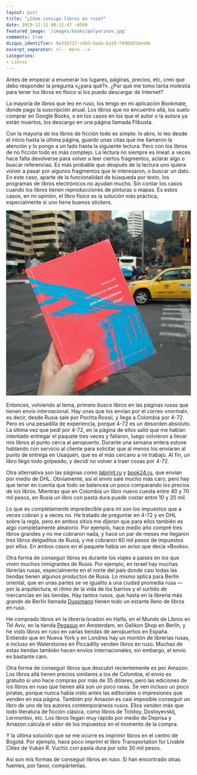 ```yaml
---
layout: post
title: "¿Cómo consigo libros en ruso?"
date: 2019-12-15 08:12:47 -0500
featured_image: '/images/books/polyarinov.jpg'
comments: true
disqus_identifier: 9e33b737-cd93-4ada-ba19-f490b01be4db
excerpt_separator: <!-- more -->
categories: 
- Libros
---
```


Antes de empezar a enumerar los lugares, páginas, precios, etc, creo que debo responder la pregunta «¿para qué?». ¿Por qué me tomo tanta molestia para tener los libros en físico si los puedo descargar de Internet?

La mayoría de libros que leo en ruso, los tengo en mi aplicación Bookmate, donde pago la suscripción anual. Los libros que no encuentro allá, los suelo comprar en Google Books, o en los casos en los que el autor o la autora ya están muertos, los descargo en una página llamada Flibusta.

<!-- more -->

Con la mayoría de los libros de ficción todo es simple: lo abro, lo leo desde el inicio hasta la última página, guardo unas citas que me llamaron la atención y lo pongo a un lado hasta la siguiente lectura. Pero con los libros de no ficción todo es más complejo. La lectura no siempre es lineal: a veces hace falta devolverse para volver a leer ciertos fragmentos, aclarar algo o buscar referencias. Es más probable que después de la lectura uno quiera volver a pasar por algunos fragmentos que le interesaron, o buscar un dato. En este caso, aparte de la funcionalidad de búsqueda por texto, los programas de libros electrónicos no ayudan mucho. Sin contar los casos cuando los libros tienen reproducciones de pinturas o mapas. Es estos casos, en mi opinión, el libro físico es la solución más práctica, especialmente si uno tiene buenos stickers. 

![](/images/books/polyarinov.jpg)

Entonces, volviendo al tema, primero busco libros en las páginas rusas que tienen envío internacional. Hay unas que los envían por el correo «normal», es decir, desde Rusia sale por Pochta Rossii, y llega a Colombia por 4-72. Pero es una pesadilla de experiencia, porque 4-72 es un desorden absoluto. La última vez que pedí por 4-72, en la página de ellos salió que me habían intentado entregar el paquete tres veces y fallaron, luego volvieron a llevar mis libros al punto cerca al aeropuerto. Durante una semana entera estuve hablando con servicio al cliente para solicitar que al menos los enviaran al punto de entrega en Usaquén, que es el más cercano a mi trabajo. Al fin, un libro llegó todo golpeado, y decidí no volver a traer cosas por 4-72.

Otra alternativa son las páginas como [labirint.ru](https://www.labirint.ru/) y [book24.ru](https://book24.ru/), que envían por medio de DHL. Obviamente, así el envío sale mucho más caro, pero hay que tener en cuenta que todo se balancea un poco comparando los precios de los libros. Mientras que en Colombia un libro nuevo cuesta entre 40 y 70 mil pesos, en Rusia un libro con pasta dura puede costar entre 10 y 20 mil. 

Lo que es completamente impredecible para mi son los impuestos que a veces cobran y a veces no. He tratado de preguntar en 4-72 y en DHL sobre la regla, pero en ambos sitios me dijeron que para ellos también es algo completamente aleatorio. Por ejemplo, hace medio año compré tres libros grandes y no me cobraron nada, y hace un par de meses me llegaron tres libros delgaditos de Rusia, y me cobraron 60 mil pesos de impuestos por ellos. En ambos casos en el paquete había un aviso que decía «Books».

Otra forma de conseguir libros es durante los viajes a países en los que viven muchos inmigrantes de Rusia. Por ejemplo, en Israel hay muchas librerías rusas, especialmente en el norte del país donde casi todas las tiendas tienen algunos productos de Rusia. Lo mismo aplica para Berlín oriental, que en unas partes se ve igualito a una ciudad promedia rusa — por la arquitectura, el ritmo de la vida de los barrios y el surtido de mercancías en las tiendas. Hay tantos rusos, que hasta en la librería más grande de Berlín llamada [Dussmann](https://kulturkaufhaus.buchhandlung.de/shop/magazine/112/russische_buecher.html) tienen todo un estante lleno de libros en ruso.

He comprado libros en la librería Isradon en Haifa, en el Mundo de Libros en Tel Aviv, en la tienda [Pegasus](https://goo.gl/maps/DMz3BnfCPLpdhWUR9) en Ámsterdam, en Gelikon Shop en Berlín, y he visto libros en ruso en varias tiendas de aeropuertos en España. Entiendo que en Nueva York y en Londres hay un montón de librerías rusas, e incluso en Waterstones en Piccadilly venden libros en ruso. Muchas de estas tiendas también hacen envíos internacionales, sin embargo, el envío es bastante caro.

Otra forma de conseguir libros que descubrí recientemente es por Amazon. Los libros allá tienen precios similares a los de Colombia, el envio es gratuito si uno hace compras por más de 35 dólares, pero las ediciones de los libros en ruso que tienen allá son un poco raras. Se ven incluso un poco piratas, porque nunca había visto antes las editoriales o impresiones que venden en esa página. También por Amazon es casi imposible conseguir un libro de uno de los autores contemporáneos rusos. Ellos venden más que todo literatura de ficción clásica, como libros de Tolstoy, Dostoyevskij, Lermontov, etc. Los libros llegan muy rápido por medio de Deprisa y Amazon calcula el valor de los impuestos en el momento de la compra. 

Y la última solución que se me ocurre es imprimir libros en el centro de Bogotá. Por ejemplo, hace poco imprimí el libro Transportation for Livable Cities de Vukan R. Vuchic con pasta dura por sólo 30 mil pesos.

Así son mis formas de conseguir libros en ruso. Si han encontrado otras fuentes, por favor, compártenlas.
